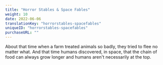 ```yaml
---
title: "Horror Stables & Space Fables"
weight: 10
date: 2022-06-06
translationKey: "horrorstables-spacefables"
uniqueID: "horrorstables-spacefables"
purchaseURL: ""
---
```


About that time when a farm treated animals so badly, they tried to flee no matter what. And that time humans discovered, in space, that the chain of food can always grow longer and humans aren't necessarily at the top.